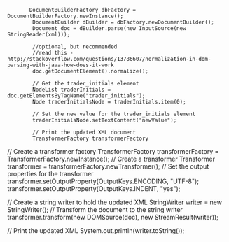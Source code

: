            DocumentBuilderFactory dbFactory = DocumentBuilderFactory.newInstance();
            DocumentBuilder dBuilder = dbFactory.newDocumentBuilder();
            Document doc = dBuilder.parse(new InputSource(new StringReader(xml)));

            //optional, but recommended
            //read this - http://stackoverflow.com/questions/13786607/normalization-in-dom-parsing-with-java-how-does-it-work
            doc.getDocumentElement().normalize();

            // Get the trader_initials element
            NodeList traderInitials = doc.getElementsByTagName("trader_initials");
            Node traderInitialsNode = traderInitials.item(0);

            // Set the new value for the trader_initials element
            traderInitialsNode.setTextContent("newValue");

            // Print the updated XML document
            TransformerFactory transformerFactory



// Create a transformer factory
TransformerFactory transformerFactory = TransformerFactory.newInstance();
// Create a transformer
Transformer transformer = transformerFactory.newTransformer();
// Set the output properties for the transformer
transformer.setOutputProperty(OutputKeys.ENCODING, "UTF-8");
transformer.setOutputProperty(OutputKeys.INDENT, "yes");

// Create a string writer to hold the updated XML
StringWriter writer = new StringWriter();
// Transform the document to the string writer
transformer.transform(new DOMSource(doc), new StreamResult(writer));

// Print the updated XML
System.out.println(writer.toString());
